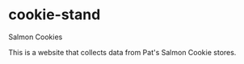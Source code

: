 # cookie-stand
Salmon Cookies 

This is a website that collects data from Pat's Salmon Cookie stores. 